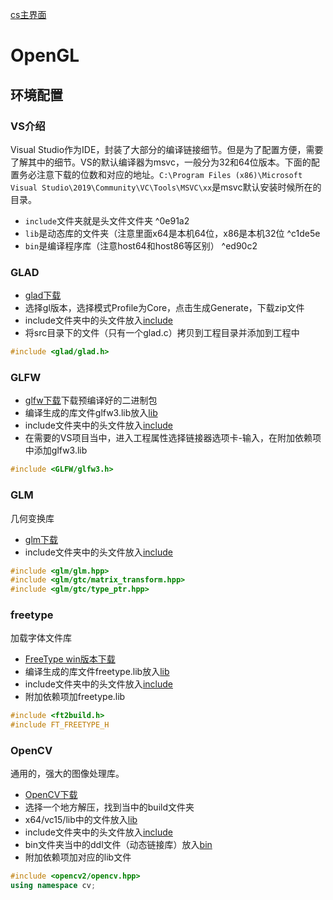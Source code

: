 [cs主界面](cs.md)

# OpenGL

## 环境配置

### VS介绍

Visual Studio作为IDE，封装了大部分的编译链接细节。但是为了配置方便，需要了解其中的细节。VS的默认编译器为msvc，一般分为32和64位版本。下面的配置务必注意下载的位数和对应的地址。`C:\Program Files (x86)\Microsoft Visual Studio\2019\Community\VC\Tools\MSVC\xx`是msvc默认安装时候所在的目录。

- `include`文件夹就是头文件文件夹 ^0e91a2
- `lib`是动态库的文件夹（注意里面x64是本机64位，x86是本机32位 ^c1de5e
- `bin`是编译程序库（注意host64和host86等区别） ^ed90c2

### GLAD

- [glad下载](https://glad.dav1d.de/)
- 选择gl版本，选择模式Profile为Core，点击生成Generate，下载zip文件
- include文件夹中的头文件放入[include](#%5E0e91a2)
- 将src目录下的文件（只有一个glad.c）拷贝到工程目录并添加到工程中

```cpp
#include <glad/glad.h>
```

### GLFW

- [glfw下载](http://www.glfw.org/download.html)下载预编译好的二进制包
- 编译生成的库文件glfw3.lib放入[lib](#%5Ec1de5e)
- include文件夹中的头文件放入[include](#%5E0e91a2)
- 在需要的VS项目当中，进入工程属性选择链接器选项卡-输入，在附加依赖项中添加glfw3.lib

```cpp
#include <GLFW/glfw3.h>
```

### GLM

几何变换库

- [glm下载](https://glm.g-truc.net/0.9.9/index.html)
- include文件夹中的头文件放入[include](#%5E0e91a2)

```cpp
#include <glm/glm.hpp>
#include <glm/gtc/matrix_transform.hpp>
#include <glm/gtc/type_ptr.hpp>
```

### freetype

加载字体文件库

- [FreeType win版本下载](https://github.com/ubawurinna/freetype-windows-binaries)
- 编译生成的库文件freetype.lib放入[lib](#%5Ec1de5e)
- include文件夹中的头文件放入[include](#%5E0e91a2)
- 附加依赖项加freetype.lib

```cpp
#include <ft2build.h>
#include FT_FREETYPE_H
```

### OpenCV

通用的，强大的图像处理库。

- [OpenCV下载](https://opencv.org/releases/)
- 选择一个地方解压，找到当中的build文件夹
- x64/vc15/lib中的文件放入[lib](#%5Ec1de5e)
- include文件夹中的头文件放入[include](#%5E0e91a2)
- bin文件夹当中的ddl文件（动态链接库）放入[bin](#^ed90c2)
- 附加依赖项加对应的lib文件

```cpp
#include <opencv2/opencv.hpp>
using namespace cv;
```